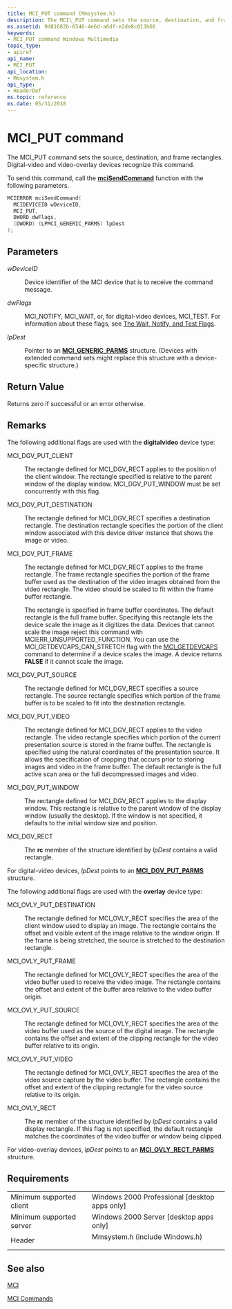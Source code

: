 ```yaml
---
title: MCI_PUT command (Mmsystem.h)
description: The MCI\_PUT command sets the source, destination, and frame rectangles. Digital-video and video-overlay devices recognize this command.
ms.assetid: 9d81682b-6546-4e6d-a6df-e2de8c013b66
keywords:
- MCI_PUT command Windows Multimedia
topic_type:
- apiref
api_name:
- MCI_PUT
api_location:
- Mmsystem.h
api_type:
- HeaderDef
ms.topic: reference
ms.date: 05/31/2018
---
```


# MCI\_PUT command

The MCI\_PUT command sets the source, destination, and frame rectangles. Digital-video and video-overlay devices recognize this command.

To send this command, call the [**mciSendCommand**](https://msdn.microsoft.com/library/Dd757160(v=VS.85).aspx) function with the following parameters.


```C++
MCIERROR mciSendCommand(
  MCIDEVICEID wDeviceID, 
  MCI_PUT, 
  DWORD dwFlags, 
  (DWORD) (LPMCI_GENERIC_PARMS) lpDest
);
```



## Parameters

<dl> <dt>

<span id="wDeviceID"></span><span id="wdeviceid"></span><span id="WDEVICEID"></span>*wDeviceID*
</dt> <dd>

Device identifier of the MCI device that is to receive the command message.

</dd> <dt>

<span id="dwFlags"></span><span id="dwflags"></span><span id="DWFLAGS"></span>*dwFlags*
</dt> <dd>

MCI\_NOTIFY, MCI\_WAIT, or, for digital-video devices, MCI\_TEST. For information about these flags, see [The Wait, Notify, and Test Flags](the-wait-notify-and-test-flags.md).

</dd> <dt>

<span id="lpDest"></span><span id="lpdest"></span><span id="LPDEST"></span>*lpDest*
</dt> <dd>

Pointer to an [**MCI\_GENERIC\_PARMS**](mci-generic-parms.md) structure. (Devices with extended command sets might replace this structure with a device-specific structure.)

</dd> </dl>

## Return Value

Returns zero if successful or an error otherwise.

## Remarks

The following additional flags are used with the **digitalvideo** device type:

<dl> <dt>

<span id="MCI_DGV_PUT_CLIENT"></span><span id="mci_dgv_put_client"></span>MCI\_DGV\_PUT\_CLIENT
</dt> <dd>

The rectangle defined for MCI\_DGV\_RECT applies to the position of the client window. The rectangle specified is relative to the parent window of the display window. MCI\_DGV\_PUT\_WINDOW must be set concurrently with this flag.

</dd> <dt>

<span id="MCI_DGV_PUT_DESTINATION"></span><span id="mci_dgv_put_destination"></span>MCI\_DGV\_PUT\_DESTINATION
</dt> <dd>

The rectangle defined for MCI\_DGV\_RECT specifies a destination rectangle. The destination rectangle specifies the portion of the client window associated with this device driver instance that shows the image or video.

</dd> <dt>

<span id="MCI_DGV_PUT_FRAME"></span><span id="mci_dgv_put_frame"></span>MCI\_DGV\_PUT\_FRAME
</dt> <dd>

The rectangle defined for MCI\_DGV\_RECT applies to the frame rectangle. The frame rectangle specifies the portion of the frame buffer used as the destination of the video images obtained from the video rectangle. The video should be scaled to fit within the frame buffer rectangle.

The rectangle is specified in frame buffer coordinates. The default rectangle is the full frame buffer. Specifying this rectangle lets the device scale the image as it digitizes the data. Devices that cannot scale the image reject this command with MCIERR\_UNSUPPORTED\_FUNCTION. You can use the MCI\_GETDEVCAPS\_CAN\_STRETCH flag with the [MCI\_GETDEVCAPS](mci-getdevcaps.md) command to determine if a device scales the image. A device returns **FALSE** if it cannot scale the image.

</dd> <dt>

<span id="MCI_DGV_PUT_SOURCE"></span><span id="mci_dgv_put_source"></span>MCI\_DGV\_PUT\_SOURCE
</dt> <dd>

The rectangle defined for MCI\_DGV\_RECT specifies a source rectangle. The source rectangle specifies which portion of the frame buffer is to be scaled to fit into the destination rectangle.

</dd> <dt>

<span id="MCI_DGV_PUT_VIDEO"></span><span id="mci_dgv_put_video"></span>MCI\_DGV\_PUT\_VIDEO
</dt> <dd>

The rectangle defined for MCI\_DGV\_RECT applies to the video rectangle. The video rectangle specifies which portion of the current presentation source is stored in the frame buffer. The rectangle is specified using the natural coordinates of the presentation source. It allows the specification of cropping that occurs prior to storing images and video in the frame buffer. The default rectangle is the full active scan area or the full decompressed images and video.

</dd> <dt>

<span id="MCI_DGV_PUT_WINDOW"></span><span id="mci_dgv_put_window"></span>MCI\_DGV\_PUT\_WINDOW
</dt> <dd>

The rectangle defined for MCI\_DGV\_RECT applies to the display window. This rectangle is relative to the parent window of the display window (usually the desktop). If the window is not specified, it defaults to the initial window size and position.

</dd> <dt>

<span id="MCI_DGV_RECT"></span><span id="mci_dgv_rect"></span>MCI\_DGV\_RECT
</dt> <dd>

The **rc** member of the structure identified by *lpDest* contains a valid rectangle.

</dd> </dl>

For digital-video devices, *lpDest* points to an [**MCI\_DGV\_PUT\_PARMS**](https://msdn.microsoft.com/library/Dd743397(v=VS.85).aspx) structure.

The following additional flags are used with the **overlay** device type:

<dl> <dt>

<span id="MCI_OVLY_PUT_DESTINATION"></span><span id="mci_ovly_put_destination"></span>MCI\_OVLY\_PUT\_DESTINATION
</dt> <dd>

The rectangle defined for MCI\_OVLY\_RECT specifies the area of the client window used to display an image. The rectangle contains the offset and visible extent of the image relative to the window origin. If the frame is being stretched, the source is stretched to the destination rectangle.

</dd> <dt>

<span id="MCI_OVLY_PUT_FRAME"></span><span id="mci_ovly_put_frame"></span>MCI\_OVLY\_PUT\_FRAME
</dt> <dd>

The rectangle defined for MCI\_OVLY\_RECT specifies the area of the video buffer used to receive the video image. The rectangle contains the offset and extent of the buffer area relative to the video buffer origin.

</dd> <dt>

<span id="MCI_OVLY_PUT_SOURCE"></span><span id="mci_ovly_put_source"></span>MCI\_OVLY\_PUT\_SOURCE
</dt> <dd>

The rectangle defined for MCI\_OVLY\_RECT specifies the area of the video buffer used as the source of the digital image. The rectangle contains the offset and extent of the clipping rectangle for the video buffer relative to its origin.

</dd> <dt>

<span id="MCI_OVLY_PUT_VIDEO"></span><span id="mci_ovly_put_video"></span>MCI\_OVLY\_PUT\_VIDEO
</dt> <dd>

The rectangle defined for MCI\_OVLY\_RECT specifies the area of the video source capture by the video buffer. The rectangle contains the offset and extent of the clipping rectangle for the video source relative to its origin.

</dd> <dt>

<span id="MCI_OVLY_RECT"></span><span id="mci_ovly_rect"></span>MCI\_OVLY\_RECT
</dt> <dd>

The **rc** member of the structure identified by *lpDest* contains a valid display rectangle. If this flag is not specified, the default rectangle matches the coordinates of the video buffer or window being clipped.

</dd> </dl>

For video-overlay devices, *lpDest* points to an [**MCI\_OVLY\_RECT\_PARMS**](mci-ovly-rect-parms.md) structure.

## Requirements



|                                     |                                                                                                           |
|-------------------------------------|-----------------------------------------------------------------------------------------------------------|
| Minimum supported client<br/> | Windows 2000 Professional \[desktop apps only\]<br/>                                                |
| Minimum supported server<br/> | Windows 2000 Server \[desktop apps only\]<br/>                                                      |
| Header<br/>                   | <dl> <dt>Mmsystem.h (include Windows.h)</dt> </dl> |



## See also

<dl> <dt>

[MCI](mci.md)
</dt> <dt>

[MCI Commands](mci-commands.md)
</dt> </dl>

 

 





